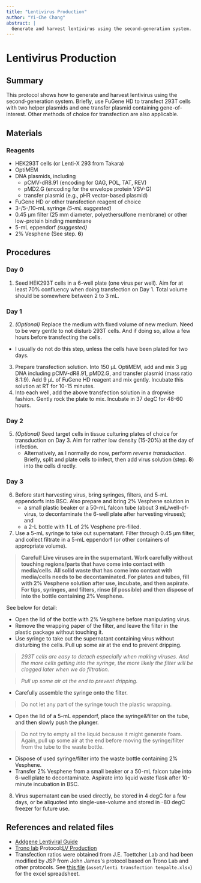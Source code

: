```yaml
---
title: "Lentivirus Production"
author: "Yi-Che Chang"
abstract: |
  Generate and harvest lentivirus using the second-generation system.
---
```


# Lentivirus Production

## Summary
This protocol shows how to generate and harvest lentivirus using the second-generation system. Briefly, use FuGene HD to transfect 293T cells with two helper plasmids and one transfer plasmid containing gene-of-interest. Other methods of choice for transfection are also applicable.



## Materials
### Reagents
- HEK293T cells (or Lenti-X 293 from Takara)
- OptiMEM
- DNA plasmids, including
  - pCMV-dR8.91 (encoding for GAG, POL, TAT, REV)
  - pMD2.G (encoding for the envelope protein VSV-G)
  - transfer plasmid (e.g., pHR vector-based plasmid)
- FuGene HD or other transfection reagent of choice
- 3-/5-/10-mL syringe *(5-mL suggested)*
- 0.45 μm filter (25 mm diameter, polyethersulfone membrane) or other low-protein binding membrane
- 5-mL eppendorf *(suggested)*
- 2% Vesphene (See step. **6**)



## Procedures
### Day 0
1. Seed HEK293T cells in a 6-well plate (one virus per well). Aim for at least 70% confluency when doing transfection on Day 1. Total volume should be somewhere between 2 to 3 mL.

### Day 1
2. _(Optional)_ Replace the medium with fixed volume of new medium. Need to be very gentle to not disturb 293T cells. And if doing so, allow a few hours before transfecting the cells.
  - I usually do not do this step, unless the cells have been plated for two days.
3. Prepare transfection solution. Into 150 μL OptiMEM, add and mix 3 μg DNA including pCMV-dR8.91, pMD2.G, and transfer plasmid (mass ratio 8:1:9). Add 9 μL of FuGene HD reagent and mix gently. Incubate this solution at RT for 10-15 minutes.
4. Into each well, add the above transfection solution in a dropwise fashion. Gently rock the plate to mix. Incubate in 37 degC for 48-60 hours.

### Day 2
5. _(Optional)_ Seed target cells in tissue culturing plates of choice for transduction on Day 3. Aim for rather low density (15-20%) at the day of infection.
	- Alternatively, as I normally do now, perform *reverse transduction*. Briefly, split and plate cells to infect, then add virus solution (step. **8**) into the cells directly.

### Day 3
6. Before start harvesting virus, bring syringes, filters, and 5-mL eppendorfs into BSC. Also prepare and bring 2% Vesphene solution in
    - a small plastic beaker or a 50-mL falcon tube (about 3 mL/well-of-virus, to decontaminate the 6-well plate after harvesting viruses); and 
    - a 2-L bottle with 1 L of 2% Vesphene pre-filled.
7. Use a 5-mL syringe to take out supernatant. Filter through 0.45 μm filter, and collect filtrate in a 5-mL eppendorf (or other containers of appropriate volume).
> **Careful! Live viruses are in the supernatant. Work carefully without touching regions/parts that have come into contact with media/cells. All solid waste that has come into contact with media/cells needs to be decontaminated. For plates and tubes, fill with 2% Vesphene solution after use, incubate, and then aspirate. For tips, syringes, and filters, rinse (if possible) and then dispose of into the bottle containing 2% Vesphene.** 

See below for detail:
- Open the lid of the bottle with 2% Vesphene before manipulating virus.
- Remove the wrapping paper of the filter, and leave the filter in the plastic package without touching it.
- Use syringe to take out the supernatant containing virus without disturbing the cells. Pull up some air at the end to prevent dripping.
> _293T cells are easy to detach especially when making viruses. And the more cells getting into the syringe, the more likely the filter will be clogged later when we do filtration._ 

>_Pull up some air at the end to prevent dripping._
- Carefully assemble the syringe onto the filter.
> Do not let any part of the syringe touch the plastic wrapping.
- Open the lid of a 5-mL eppendorf, place the syringe&filter on the tube, and then slowly push the plunger.
> Do not try to empty all the liquid because it might generate foam. Again, pull up some air at the end before moving the syringe/filter from the tube to the waste bottle.
- Dispose of used syringe/filter into the waste bottle containing 2% Vesphene.
- Transfer 2% Vesphene from a small beaker or a 50-mL falcon tube into 6-well plate to decontaminate. Aspirate into liquid waste flask after 10-minute incubation in BSC.

8. Virus supernatant can be used directly, be stored in 4 degC for a few days, or be aliquoted into single-use-volume and stored in -80 degC freezer for future use.



## References and related files
- [Addgene Lentiviral Guide](https://www.addgene.org/viral-vectors/lentivirus/lenti-guide/#production)
- [Trono lab](https://tronolab.epfl.ch/page-148635-en.html) Protocol:[LV Production](https://jahia-prod.epfl.ch/files/content/sites/cpg/files/documents/Documents%20TCF/LV_production.pdf)
- Transfection ratios were obtained from J.E. Toettcher Lab and had been modified by JSP from John James's protocol based on Trono Lab and other protocols. See [this file](asset/lenti%20transfection%20template.xlsx) (`asset/lenti transfection tempalte.xlsx`) for the excel spreadsheet.